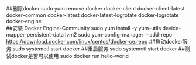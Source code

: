 ##删除docker
    sudo yum remove docker docker-client docker-client-latest docker-common docker-latest docker-latest-logrotate docker-logrotate docker-engine                    
##安装 Docker Engine-Community
    sudo yum install -y yum-utils device-mapper-persistent-data lvm2
    sudo yum-config-manager --add-repo https://download.docker.com/linux/centos/docker-ce.repo
##启动docker服务
    sudo systemctl start docker
##重启服务
    sudo systemctl start docker
##测试docker是否可以使用
    sudo docker run hello-world